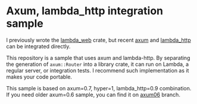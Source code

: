 # Axum, lambda\_http integration sample

I previously wrote the [lambda\_web](https://crates.io/crates/lambda-web) crate, but recent [axum](https://crates.io/crates/axum) and [lambda\_http](https://crates.io/crates/lambda_http) can be integrated directly.

This repository is a sample that uses axum and lambda-http. By separating the generation of `axum::Router` into a library crate, it can run on Lambda, a regular server, or integration tests. I recommend such implementation as it makes your code portable.

This sample is based on axum=0.7, hyper=1, lambda\_http=0.9 combination. If you need older axum=0.6 sample, you can find it on [axum06](https://github.com/hanabu/axum-lambda-template/tree/axum06) branch.

